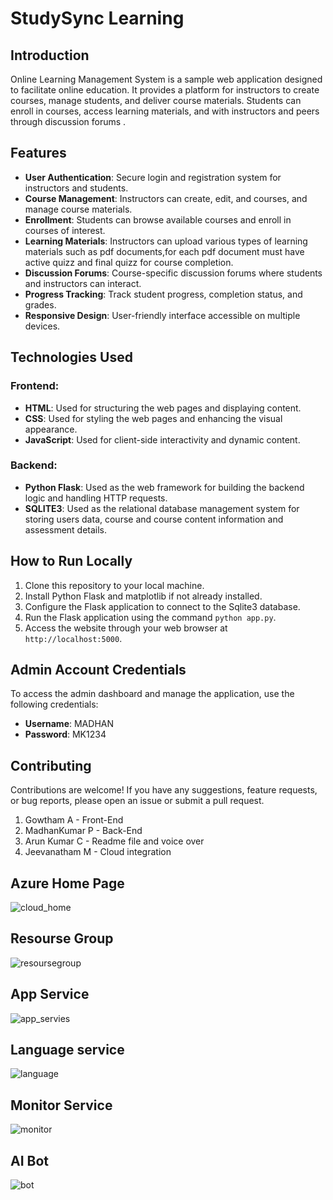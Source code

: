 # StudySync Learning

## Introduction
 Online Learning Management System is a sample web application  designed to facilitate online education. It provides a platform for instructors to create courses, manage students, and deliver course materials. Students can enroll in courses, access learning materials, and with instructors and peers through discussion forums .

 ## Features
-	**User Authentication**: Secure login and registration system for instructors and students.
-	**Course Management**: Instructors can create, edit, and courses, and manage course materials.
-	**Enrollment**: Students can browse available courses and enroll in courses of interest.
-	**Learning Materials**: Instructors can upload various types of learning materials such as pdf documents,for each pdf document must have active quizz and final quizz for course completion.
-	**Discussion Forums**: Course-specific discussion forums where students and instructors can interact.
-	**Progress Tracking**: Track student progress, completion status, and grades.
-	**Responsive Design**: User-friendly interface accessible on multiple devices.

## Technologies Used

### Frontend:
- **HTML**: Used for structuring the web pages and displaying content.
- **CSS**: Used for styling the web pages and enhancing the visual appearance.
- **JavaScript**: Used for client-side interactivity and dynamic content.

### Backend:
- **Python Flask**: Used as the web framework for building the backend logic and handling HTTP requests.
- **SQLITE3**: Used as the relational database management system for storing users data, course and course content information  and assessment details.

## How to Run Locally
1. Clone this repository to your local machine.
2. Install Python Flask and matplotlib if not already installed.
3. Configure the Flask application to connect to the Sqlite3 database.
4. Run the Flask application using the command `python app.py`.
5. Access the website through your web browser at `http://localhost:5000`.

## Admin Account Credentials
To access the admin dashboard and manage the application, use the following credentials:
- **Username**: MADHAN
- **Password**: MK1234


## Contributing
Contributions are welcome! If you have any suggestions, feature requests, or bug reports, please open an issue or submit a pull request.
1. Gowtham A  - Front-End
2. MadhanKumar P - Back-End
3. Arun Kumar C - Readme file and voice over
4. Jeevanatham M - Cloud integration


## Azure Home Page
![cloud_home](https://github.com/MADHAN1908/StudySync/assets/162422250/87a35098-d46b-46b7-a280-27f45685e884)
## Resourse Group
![resoursegroup](https://github.com/MADHAN1908/StudySync/assets/158132614/d21f2caa-26ca-4180-89ab-47a415c9bcfd)
## App Service
![app_servies](https://github.com/MADHAN1908/StudySync/assets/158132614/ec9b71f7-113c-420f-8356-40a9a99d59ce)
## Language service
![language](https://github.com/MADHAN1908/StudySync/assets/158132614/c5af8681-a190-4ff6-a5df-2d73c72eed2a)
## Monitor Service
![monitor](https://github.com/MADHAN1908/StudySync/assets/158132614/31a2657c-bc93-42d9-8764-a75dc63a8877)
## AI Bot 
![bot](https://github.com/MADHAN1908/StudySync/assets/158132614/1e19c0ba-cdb3-4833-8b8a-c2b4888ea90e)
